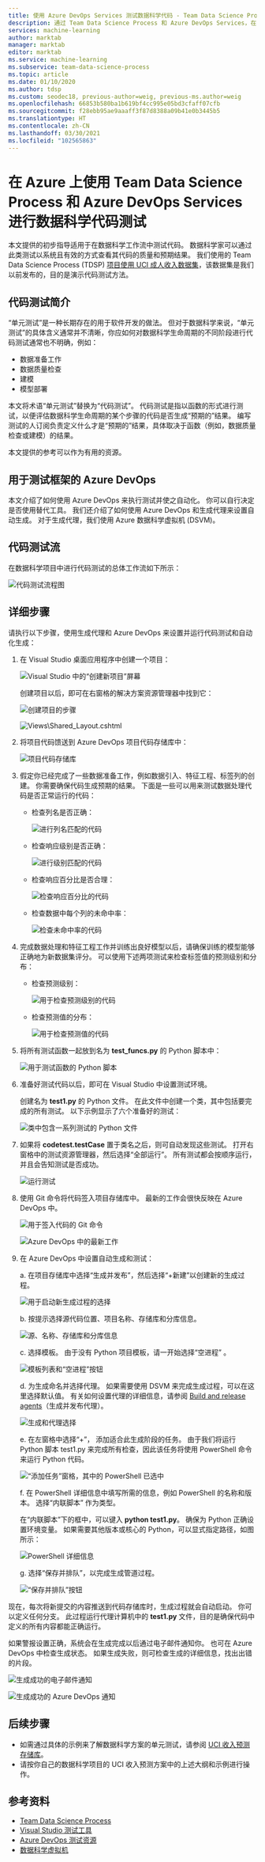 ```yaml
---
title: 使用 Azure DevOps Services 测试数据科学代码 - Team Data Science Process
description: 通过 Team Data Science Process 和 Azure DevOps Services，在 Azure 上使用 UCI 成人收入预测数据集进行数据科学代码测试
services: machine-learning
author: marktab
manager: marktab
editor: marktab
ms.service: machine-learning
ms.subservice: team-data-science-process
ms.topic: article
ms.date: 01/10/2020
ms.author: tdsp
ms.custom: seodec18, previous-author=weig, previous-ms.author=weig
ms.openlocfilehash: 66853b580ba1b619bf4cc995e05bd3cfaff07cfb
ms.sourcegitcommit: f28ebb95ae9aaaff3f87d8388a09b41e0b3445b5
ms.translationtype: HT
ms.contentlocale: zh-CN
ms.lasthandoff: 03/30/2021
ms.locfileid: "102565863"
---
```

# <a name="data-science-code-testing-on-azure-with-the-team-data-science-process-and-azure-devops-services"></a>在 Azure 上使用 Team Data Science Process 和 Azure DevOps Services 进行数据科学代码测试
本文提供的初步指导适用于在数据科学工作流中测试代码。 数据科学家可以通过此类测试以系统且有效的方式查看其代码的质量和预期结果。 我们使用的 Team Data Science Process (TDSP) [项目使用 UCI 成人收入数据集](https://github.com/Azure/MachineLearningSamples-TDSPUCIAdultIncome)，该数据集是我们以前发布的，目的是演示代码测试方法。 

## <a name="introduction-on-code-testing"></a>代码测试简介
“单元测试”是一种长期存在的用于软件开发的做法。 但对于数据科学来说，“单元测试”的具体含义通常并不清晰，你应如何对数据科学生命周期的不同阶段进行代码测试通常也不明确，例如：

* 数据准备工作
* 数据质量检查
* 建模
* 模型部署 

本文将术语“单元测试”替换为“代码测试”。 代码测试是指以函数的形式进行测试，以便评估数据科学生命周期的某个步骤的代码是否生成“预期的”结果。 编写测试的人订阅负责定义什么才是“预期的”结果，具体取决于函数（例如，数据质量检查或建模）的结果。

本文提供的参考可以作为有用的资源。

## <a name="azure-devops-for-the-testing-framework"></a>用于测试框架的 Azure DevOps
本文介绍了如何使用 Azure DevOps 来执行测试并使之自动化。 你可以自行决定是否使用替代工具。 我们还介绍了如何使用 Azure DevOps 和生成代理来设置自动生成。 对于生成代理，我们使用 Azure 数据科学虚拟机 (DSVM)。

## <a name="flow-of-code-testing"></a>代码测试流
在数据科学项目中进行代码测试的总体工作流如下所示： 

![代码测试流程图](./media/code-test/test-flow-chart.PNG)

    
## <a name="detailed-steps"></a>详细步骤

请执行以下步骤，使用生成代理和 Azure DevOps 来设置并运行代码测试和自动化生成：

1. 在 Visual Studio 桌面应用程序中创建一个项目：

    ![Visual Studio 中的“创建新项目”屏幕](./media/code-test/create_project.PNG)

   创建项目以后，即可在右窗格的解决方案资源管理器中找到它：
    
    ![创建项目的步骤](./media/code-test/create_python_project_in_vs.PNG)

    ![Views\Shared\_Layout.cshtml](./media/code-test/solution_explorer_in_vs.PNG)

1. 将项目代码馈送到 Azure DevOps 项目代码存储库中： 

    ![项目代码存储库](./media/code-test/create_repo.PNG)

1. 假定你已经完成了一些数据准备工作，例如数据引入、特征工程、标签列的创建。 你需要确保代码生成预期的结果。 下面是一些可以用来测试数据处理代码是否正常运行的代码：

    * 检查列名是否正确：
    
      ![进行列名匹配的代码](./media/code-test/check_column_names.PNG)

    * 检查响应级别是否正确：

      ![进行级别匹配的代码](./media/code-test/check_response_levels.PNG)

    * 检查响应百分比是否合理：

      ![检查响应百分比的代码](./media/code-test/check_response_percentage.PNG)

    * 检查数据中每个列的未命中率：
    
      ![检查未命中率的代码](./media/code-test/check_missing_rate.PNG)


1. 完成数据处理和特征工程工作并训练出良好模型以后，请确保训练的模型能够正确地为新数据集评分。 可以使用下述两项测试来检查标签值的预测级别和分布：

    * 检查预测级别：
    
      ![用于检查预测级别的代码](./media/code-test/check_prediction_levels.PNG)

    * 检查预测值的分布：

      ![用于检查预测值的代码](./media/code-test/check_prediction_values.PNG)

1. 将所有测试函数一起放到名为 **test_funcs.py** 的 Python 脚本中：

    ![用于测试函数的 Python 脚本](./media/code-test/create_file_test_func.PNG)


1. 准备好测试代码以后，即可在 Visual Studio 中设置测试环境。

   创建名为 **test1.py** 的 Python 文件。 在此文件中创建一个类，其中包括要完成的所有测试。 以下示例显示了六个准备好的测试：
    
    ![类中包含一系列测试的 Python 文件](./media/code-test/create_file_test1_class.PNG)

1. 如果将 **codetest.testCase** 置于类名之后，则可自动发现这些测试。 打开右窗格中的测试资源管理器，然后选择“全部运行”。  所有测试都会按顺序运行，并且会告知测试是否成功。

    ![运行测试](./media/code-test/run_tests.PNG)

1. 使用 Git 命令将代码签入项目存储库中。 最新的工作会很快反映在 Azure DevOps 中。

    ![用于签入代码的 Git 命令](./media/code-test/git_check_in.PNG)

    ![Azure DevOps 中的最新工作](./media/code-test/git_check_in_most_recent_work.PNG)

1. 在 Azure DevOps 中设置自动生成和测试：

    a. 在项目存储库中选择“生成并发布”，然后选择“+新建”以创建新的生成过程。  

    ![用于启动新生成过程的选择](./media/code-test/create_new_build.PNG)

    b. 按提示选择源代码位置、项目名称、存储库和分库信息。
    
    ![源、名称、存储库和分库信息](./media/code-test/fill_in_build_info.PNG)

    c. 选择模板。 由于没有 Python 项目模板，请一开始选择“空进程”  。 

    ![模板列表和“空进程”按钮](./media/code-test/start_empty_process_template.PNG)

    d. 为生成命名并选择代理。 如果需要使用 DSVM 来完成生成过程，可以在这里选择默认值。 有关如何设置代理的详细信息，请参阅 [Build and release agents](/azure/devops/pipelines/agents/agents)（生成并发布代理）。
    
    ![生成和代理选择](./media/code-test/select_agent.PNG)

    e. 在左窗格中选择“+”，  添加适合此生成阶段的任务。 由于我们将运行 Python 脚本 test1.py 来完成所有检查，因此该任务将使用 PowerShell 命令来运行 Python 代码。
    
    ![“添加任务”窗格，其中的 PowerShell 已选中](./media/code-test/add_task_powershell.PNG)

    f. 在 PowerShell 详细信息中填写所需的信息，例如 PowerShell 的名称和版本。 选择“内联脚本”  作为类型。 
    
    在“内联脚本”下的框中，可以键入 **python test1.py**。 确保为 Python 正确设置环境变量。 如果需要其他版本或核心的 Python，可以显式指定路径，如图所示： 
    
    ![PowerShell 详细信息](./media/code-test/powershell_scripts.PNG)

    g. 选择“保存并排队”，以完成生成管道过程。

    ![“保存并排队”按钮](./media/code-test/save_and_queue_build_definition.PNG)

现在，每次将新提交的内容推送到代码存储库时，生成过程就会自动启动。 你可以定义任何分支。 此过程运行代理计算机中的 **test1.py** 文件，目的是确保代码中定义的所有内容都能正确运行。 

如果警报设置正确，系统会在生成完成以后通过电子邮件通知你。 也可在 Azure DevOps 中检查生成状态。 如果生成失败，则可检查生成的详细信息，找出出错的片段。

![生成成功的电子邮件通知](./media/code-test/email_build_succeed.PNG)

![生成成功的 Azure DevOps 通知](./media/code-test/vs_online_build_succeed.PNG)

## <a name="next-steps"></a>后续步骤
* 如需通过具体的示例来了解数据科学方案的单元测试，请参阅 [UCI 收入预测存储库](https://github.com/Azure/MachineLearningSamples-TDSPUCIAdultIncome)。
* 请按你自己的数据科学项目的 UCI 收入预测方案中的上述大纲和示例进行操作。

## <a name="references"></a>参考资料
* [Team Data Science Process](./index.yml)
* [Visual Studio 测试工具](https://www.visualstudio.com/vs/features/testing-tools/)
* [Azure DevOps 测试资源](https://www.visualstudio.com/team-services/)
* [数据科学虚拟机](https://azure.microsoft.com/services/virtual-machines/data-science-virtual-machines/)